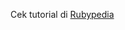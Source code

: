 Cek tutorial di [Rubypedia](https://www.rubypedia.com/blog/membuat-pagination-di-ruby-on-rails-dengan-gem-kaminari/)